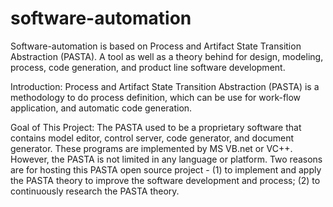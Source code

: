 # software-automation

Software-automation is based on Process and Artifact State Transition Abstraction (PASTA). A tool as well as a theory behind for design, modeling, process, code generation, and product line software development.

Introduction: Process and Artifact State Transition Abstraction (PASTA) is a methodology to do process definition, which can be use for work-flow application, and automatic code generation.

Goal of This Project: The PASTA used to be a proprietary software that contains model editor, control server, code generator, and document generator. These programs are implemented by MS VB.net or VC++. However, the PASTA is not limited in any language or platform. Two reasons are for hosting this PASTA open source project - (1) to implement and apply the PASTA theory to improve the software development and process; (2) to continuously research the PASTA theory.
